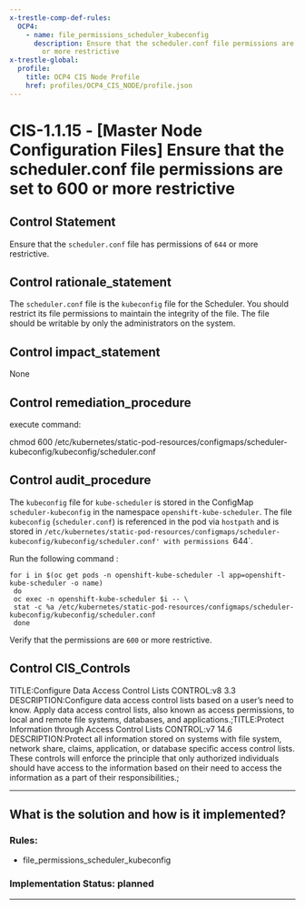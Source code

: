 ```yaml
---
x-trestle-comp-def-rules:
  OCP4:
    - name: file_permissions_scheduler_kubeconfig
      description: Ensure that the scheduler.conf file permissions are set to 644
        or more restrictive
x-trestle-global:
  profile:
    title: OCP4 CIS Node Profile
    href: profiles/OCP4_CIS_NODE/profile.json
---
```


# CIS-1.1.15 - \[Master Node Configuration Files\] Ensure that the scheduler.conf file permissions are set to 600 or more restrictive

## Control Statement

Ensure that the `scheduler.conf` file has permissions of `644` or more restrictive.

## Control rationale_statement

The `scheduler.conf` file is the `kubeconfig` file for the Scheduler. You should restrict its file permissions to maintain the integrity of the file. The file should be writable by only the administrators on the system.

## Control impact_statement

None

## Control remediation_procedure

execute command:

chmod 600 /etc/kubernetes/static-pod-resources/configmaps/scheduler-kubeconfig/kubeconfig/scheduler.conf

## Control audit_procedure

The `kubeconfig` file for `kube-scheduler` is stored in the ConfigMap `scheduler-kubeconfig` in the namespace `openshift-kube-scheduler`. The file `kubeconfig` (`scheduler.conf`) is referenced in the pod via `hostpath` and is stored in `/etc/kubernetes/static-pod-resources/configmaps/scheduler-kubeconfig/kubeconfig/scheduler.conf' with permissions `644`.

Run the following command :

```
for i in $(oc get pods -n openshift-kube-scheduler -l app=openshift-kube-scheduler -o name)
 do
 oc exec -n openshift-kube-scheduler $i -- \
 stat -c %a /etc/kubernetes/static-pod-resources/configmaps/scheduler-kubeconfig/kubeconfig/scheduler.conf
 done
```

Verify that the permissions are `600` or more restrictive.

## Control CIS_Controls

TITLE:Configure Data Access Control Lists CONTROL:v8 3.3 DESCRIPTION:Configure data access control lists based on a user’s need to know. Apply data access control lists, also known as access permissions, to local and remote file systems, databases, and applications.;TITLE:Protect Information through Access Control Lists CONTROL:v7 14.6 DESCRIPTION:Protect all information stored on systems with file system, network share, claims, application, or database specific access control lists. These controls will enforce the principle that only authorized individuals should have access to the information based on their need to access the information as a part of their responsibilities.;

______________________________________________________________________

## What is the solution and how is it implemented?

<!-- For implementation status enter one of: implemented, partial, planned, alternative, not-applicable -->

<!-- Note that the list of rules under ### Rules: is read-only and changes will not be captured after assembly to JSON -->

<!-- Add control implementation description here for control: CIS-1.1.15 -->

### Rules:

  - file_permissions_scheduler_kubeconfig

### Implementation Status: planned

______________________________________________________________________
